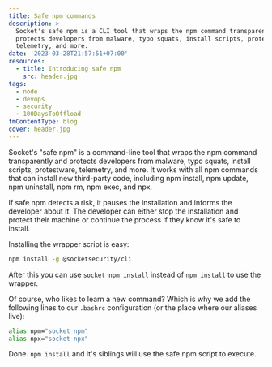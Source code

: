 ```yaml
---
title: Safe npm commands
description: >-
  Socket's safe npm is a CLI tool that wraps the npm command transparently and
  protects developers from malware, typo squats, install scripts, protestware,
  telemetry, and more.
date: '2023-03-28T21:57:51+07:00'
resources:
  - title: Introducing safe npm
    src: header.jpg
tags:
  - node
  - devops
  - security
  - 100DaysToOffload
fmContentType: blog
cover: header.jpg
---
```


Socket's "safe npm" is a command-line tool that wraps the npm command transparently and protects developers from malware, typo squats, install scripts, protestware, telemetry, and more. It works with all npm commands that can install new third-party code, including npm install, npm update, npm uninstall, npm rm, npm exec, and npx.

If safe npm detects a risk, it pauses the installation and informs the developer about it. The developer can either stop the installation and protect their machine or continue the process if they know it's safe to install.

Installing the wrapper script is easy:

```bash
npm install -g @socketsecurity/cli
```

After this you can use `socket npm install` instead of `npm install` to use the wrapper.

Of course, who likes to learn a new command? Which is why we add the following lines to our `.bashrc` configuration (or the place where our aliases live):

```bash
alias npm="socket npm"
alias npx="socket npx"
```

Done. `npm install` and it's siblings will use the safe npm script to execute.
